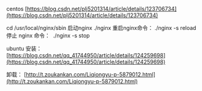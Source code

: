 centos
[https://blog.csdn.net/plj5201314/article/details/123706734](https://blog.csdn.net/plj5201314/article/details/123706734)

cd /usr/local/nginx/sbin
启动nginx
./nginx
重启nginx命令：
./nginx -s reload
停止 nginx 命令： 
./nginx -s stop


ubuntu
安装：
[https://blog.csdn.net/qq_41744950/article/details/124259698](https://blog.csdn.net/qq_41744950/article/details/124259698)

卸载：
[http://t.zoukankan.com/Liqiongyu-p-5879012.html](http://t.zoukankan.com/Liqiongyu-p-5879012.html)